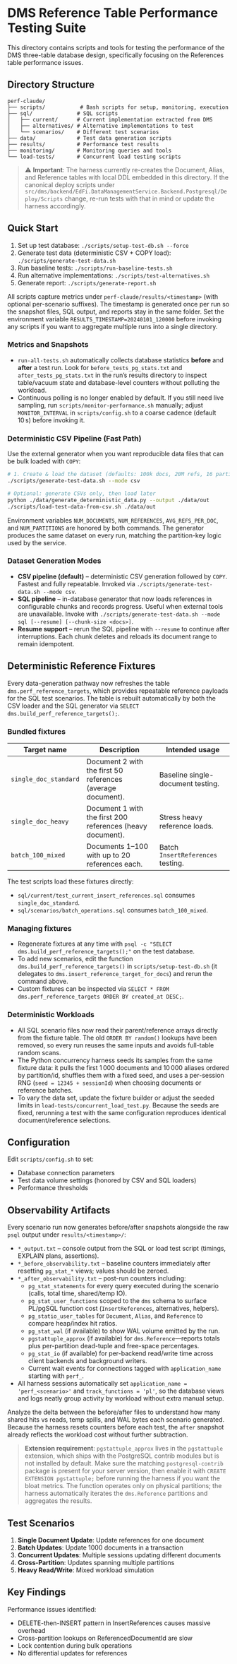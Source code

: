 # DMS Reference Table Performance Testing Suite

This directory contains scripts and tools for testing the performance of the DMS three-table database design, specifically focusing on the References table performance issues.

## Directory Structure

```
perf-claude/
├── scripts/           # Bash scripts for setup, monitoring, execution
├── sql/              # SQL scripts
│   ├── current/      # Current implementation extracted from DMS
│   ├── alternatives/ # Alternative implementations to test
│   └── scenarios/    # Different test scenarios
├── data/             # Test data generation scripts
├── results/          # Performance test results
├── monitoring/       # Monitoring queries and tools
└── load-tests/       # Concurrent load testing scripts
```

> ⚠️ **Important**: The harness currently re-creates the Document, Alias, and Reference tables with local DDL embedded in this directory. If the canonical deploy scripts under `src/dms/backend/EdFi.DataManagementService.Backend.Postgresql/Deploy/Scripts` change, re-run tests with that in mind or update the harness accordingly.

## Quick Start

1. Set up test database: `./scripts/setup-test-db.sh --force`
2. Generate test data (deterministic CSV + COPY load): `./scripts/generate-test-data.sh`
3. Run baseline tests: `./scripts/run-baseline-tests.sh`
4. Run alternative implementations: `./scripts/test-alternatives.sh`
5. Generate report: `./scripts/generate-report.sh`

All scripts capture metrics under `perf-claude/results/<timestamp>` (with optional per-scenario suffixes). The timestamp is generated once per run so the snapshot files, SQL output, and reports stay in the same folder. Set the environment variable `RESULTS_TIMESTAMP=20240101_120000` before invoking any scripts if you want to aggregate multiple runs into a single directory.

### Metrics and Snapshots

- `run-all-tests.sh` automatically collects database statistics **before** and **after** a test run. Look for `before_tests_pg_stats.txt` and `after_tests_pg_stats.txt` in the run’s results directory to inspect table/vacuum state and database-level counters without polluting the workload.
- Continuous polling is no longer enabled by default. If you still need live sampling, run `scripts/monitor-performance.sh` manually; adjust `MONITOR_INTERVAL` in `scripts/config.sh` to a coarse cadence (default 10 s) before invoking it.

### Deterministic CSV Pipeline (Fast Path)

Use the external generator when you want reproducible data files that can be bulk loaded with `COPY`:

```bash
# 1. Create & load the dataset (defaults: 100k docs, 20M refs, 16 partitions)
./scripts/generate-test-data.sh --mode csv

# Optional: generate CSVs only, then load later
python ./data/generate_deterministic_data.py --output ./data/out
./scripts/load-test-data-from-csv.sh ./data/out
```

Environment variables `NUM_DOCUMENTS`, `NUM_REFERENCES`, `AVG_REFS_PER_DOC`, and `NUM_PARTITIONS` are honored by both commands. The generator produces the same dataset on every run, matching the partition-key logic used by the service.

### Dataset Generation Modes

- **CSV pipeline (default)** – deterministic CSV generation followed by `COPY`. Fastest and fully repeatable. Invoked via `./scripts/generate-test-data.sh --mode csv`.
- **SQL pipeline** – in-database generator that now loads references in configurable chunks and records progress. Useful when external tools are unavailable. Invoke with `./scripts/generate-test-data.sh --mode sql [--resume] [--chunk-size <docs>]`.
- **Resume support** – rerun the SQL pipeline with `--resume` to continue after interruptions. Each chunk deletes and reloads its document range to remain idempotent.

## Deterministic Reference Fixtures

Every data-generation pathway now refreshes the table `dms.perf_reference_targets`, which provides repeatable reference payloads for the SQL test scenarios. The table is rebuilt automatically by both the CSV loader and the SQL generator via `SELECT dms.build_perf_reference_targets();`.

### Bundled fixtures

| Target name          | Description                                                 | Intended usage                    |
|----------------------|-------------------------------------------------------------|-----------------------------------|
| `single_doc_standard`| Document 2 with the first 50 references (average document). | Baseline single-document testing. |
| `single_doc_heavy`   | Document 1 with the first 200 references (heavy document).  | Stress heavy reference loads.     |
| `batch_100_mixed`    | Documents 1–100 with up to 20 references each.              | Batch `InsertReferences` testing. |

The test scripts load these fixtures directly:

- `sql/current/test_current_insert_references.sql` consumes `single_doc_standard`.
- `sql/scenarios/batch_operations.sql` consumes `batch_100_mixed`.

### Managing fixtures

- Regenerate fixtures at any time with `psql -c "SELECT dms.build_perf_reference_targets();"` on the test database.
- To add new scenarios, edit the function `dms.build_perf_reference_targets()` in `scripts/setup-test-db.sh` (it delegates to `dms.insert_reference_target_for_docs`) and rerun the command above.
- Custom fixtures can be inspected via `SELECT * FROM dms.perf_reference_targets ORDER BY created_at DESC;`.

### Deterministic Workloads

- All SQL scenario files now read their parent/reference arrays directly from the fixture table. The old `ORDER BY random()` lookups have been removed, so every run reuses the same inputs and avoids full-table random scans.
- The Python concurrency harness seeds its samples from the same fixture data: it pulls the first 1 000 documents and 10 000 aliases ordered by partition/id, shuffles them with a fixed seed, and uses a per-session RNG (`seed = 12345 + sessionId`) when choosing documents or reference batches.
- To vary the data set, update the fixture builder or adjust the seeded limits in `load-tests/concurrent_load_test.py`. Because the seeds are fixed, rerunning a test with the same configuration reproduces identical document/reference selections.

## Configuration

Edit `scripts/config.sh` to set:
- Database connection parameters
- Test data volume settings (honored by CSV and SQL loaders)
- Performance thresholds

## Observability Artifacts

Every scenario run now generates before/after snapshots alongside the raw `psql` output under `results/<timestamp>/`:

- `*_output.txt` – console output from the SQL or load test script (timings, EXPLAIN plans, assertions).
- `*_before_observability.txt` – baseline counters immediately after resetting `pg_stat_*` views; values should be zeroed.
- `*_after_observability.txt` – post-run counters including:
  - `pg_stat_statements` for every query executed during the scenario (calls, total time, shared/temp IO).
  - `pg_stat_user_functions` scoped to the `dms` schema to surface PL/pgSQL function cost (`InsertReferences`, alternatives, helpers).
  - `pg_statio_user_tables` for `Document`, `Alias`, and `Reference` to compare heap/index hit ratios.
  - `pg_stat_wal` (if available) to show WAL volume emitted by the run.
  - `pgstattuple_approx` (if available) for `dms.Reference`—reports totals plus per-partition dead-tuple and free-space percentages.
  - `pg_stat_io` (if available) for per-backend read/write time across client backends and background writers.
  - Current wait events for connections tagged with `application_name` starting with `perf_`.
- All harness sessions automatically set `application_name = 'perf_<scenario>'` and `track_functions = 'pl'`, so the database views and logs neatly group activity by workload without extra manual setup.

Analyze the delta between the before/after files to understand how many shared hits vs reads, temp spills, and WAL bytes each scenario generated. Because the harness resets counters before each test, the `after` snapshot already reflects the workload cost without further subtraction.

> **Extension requirement**: `pgstattuple_approx` lives in the `pgstattuple` extension, which ships with the PostgreSQL contrib modules but is not installed by default. Make sure the matching `postgresql-contrib` package is present for your server version, then enable it with `CREATE EXTENSION pgstattuple;` before running the harness if you want the bloat metrics.
> The function operates only on physical partitions; the harness automatically iterates the `dms.Reference` partitions and aggregates the results.

## Test Scenarios

1. **Single Document Update**: Update references for one document
2. **Batch Updates**: Update 1000 documents in a transaction
3. **Concurrent Updates**: Multiple sessions updating different documents
4. **Cross-Partition**: Updates spanning multiple partitions
5. **Heavy Read/Write**: Mixed workload simulation

## Key Findings

Performance issues identified:
- DELETE-then-INSERT pattern in InsertReferences causes massive overhead
- Cross-partition lookups on ReferencedDocumentId are slow
- Lock contention during bulk operations
- No differential updates for references
